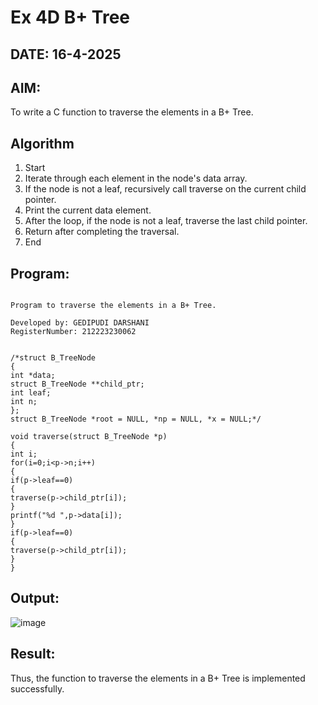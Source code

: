 # Ex 4D B+ Tree
## DATE: 16-4-2025
## AIM:
To write a C function to traverse the elements in a B+ Tree.

## Algorithm
1. Start 
2. Iterate through each element in the node's data array. 
3. If the node is not a leaf, recursively call traverse on the current child pointer. 
4. Print the current data element. 
5. After the loop, if the node is not a leaf, traverse the last child pointer. 
6. Return after completing the traversal. 
7. End    

## Program:
```

Program to traverse the elements in a B+ Tree.

Developed by: GEDIPUDI DARSHANI
RegisterNumber: 212223230062


/*struct B_TreeNode 
{ 
int *data; 
struct B_TreeNode **child_ptr; 
int leaf; 
int n; 
}; 
struct B_TreeNode *root = NULL, *np = NULL, *x = NULL;*/ 
 
void traverse(struct B_TreeNode *p) 
{ 
int i; 
for(i=0;i<p->n;i++) 
{ 
if(p->leaf==0) 
{ 
traverse(p->child_ptr[i]); 
} 
printf("%d ",p->data[i]); 
} 
if(p->leaf==0) 
{ 
traverse(p->child_ptr[i]); 
} 
} 

```

## Output:
![image](https://github.com/user-attachments/assets/923b041a-5cff-431f-9f95-dbf81e37ab49)

## Result:
Thus, the function to traverse the elements in a B+ Tree is implemented successfully.
